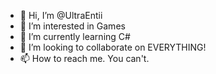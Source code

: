 - 👋 Hi, I’m @UltraEntii
- 👀 I’m interested in Games
- 🌱 I’m currently learning C#
- 💞️ I’m looking to collaborate on EVERYTHING!
- 📫 How to reach me. You can't.

<!---
UltraEntii/UltraEntii is a ✨ special ✨ repository because its `README.md` (this file) appears on your GitHub profile.
You can click the Preview link to take a look at your changes.
--->
